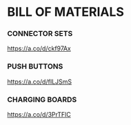 # BILL OF MATERIALS
### CONNECTOR SETS
https://a.co/d/ckf97Ax
### PUSH BUTTONS
https://a.co/d/fILJSmS
### CHARGING BOARDS
https://a.co/d/3PrTFlC
